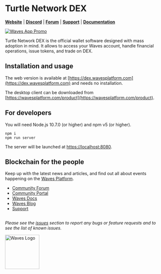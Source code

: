 # Turtle Network DEX

[**Website**](https://wavesplatform.com/) | [**Discord**](https://discord.gg/cnFmDyA) | [**Forum**](https://forum.wavesplatform.com/) | [**Support**](https://support.wavesplatform.com/) | [**Documentation**](https://docs.wavesplatform.com)

[![Waves App Promo](https://raw.githubusercontent.com/wavesplatform/WavesGUI/dev/README_IMG_01.png)](https://wavesplatform.com/product)

Turtle Network DEX is the official wallet software designed with mass adoption in mind. It allows to access your Waves account, handle financial operations, issue tokens, and trade on DEX.

## Installation and usage

The web version is available at [https://dex.wavesplatform.com](https://dex.wavesplatform.com) and needs no installation.

The desktop client can be downloaded from [https://wavesplatform.com/product](https://wavesplatform.com/product).

## For developers

You will need Node.js 10.7.0 (or higher) and npm v5 (or higher).

```
npm i
npm run server
```

The server will be launched at [https://localhost:8080](https://localhost:8080).

## Blockchain for the people

Keep up with the latest news and articles, and find out all about events happening on the [Waves Platform](https://wavesplatform.com/).

* [Community Forum](https://forum.wavesplatform.com/)
* [Community Portal](https://wavescommunity.com/)
* [Waves Docs](https://docs.wavesplatform.com/)
* [Waves Blog](https://blog.wavesplatform.com/)
* [Support](https://support.wavesplatform.com/)

##

_Please see the [issues](https://github.com/wavesplatform/WavesGUI/issues) section to report any bugs or feature requests and to see the list of known issues._

[<img src="https://cdn.worldvectorlogo.com/logos/waves-6.svg" width="113px" alt="Waves Logo" />](https://wavesplatform.com)
